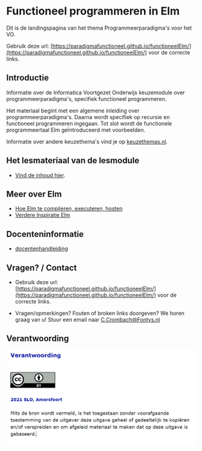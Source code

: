 # Functioneel programmeren in Elm
Dit is de landingspagina van het thema Programmeerparadigma's voor het VO. 

Gebruik deze url: [https://paradigmafunctioneel.github.io/functioneelElm/](https://paradigmafunctioneel.github.io/functioneelElm/) voor de correcte links.   

## Introductie

Informatie over de Informatica Voortgezet Onderwijs keuzemodule over programmeerparadigma's, specifiek functioneel programmeren.

Het materiaal begint met een algemene inleiding over programmeerparadigma's. Daarna wordt specifiek op recursie en functioneel programmeren ingegaan. Tot slot wordt de functionele programmeertaal Elm geïntroduceerd met voorbeelden.

Informatie over andere keuzethema's vind je op
[keuzethemas.nl](https://keuzethemas.nl/).

## Het lesmateriaal van de lesmodule

+ [Vind de inhoud hier](notebooks/Welcome).


## Meer over Elm

+ [Hoe Elm te compileren, executeren, hosten](host/)
+ [Verdere Inspiratie Elm](allsorts)



## Docenteninformatie 

+ [docentenhandleiding](docentinfo/docentenhandleiding)


## Vragen? / Contact

+ Gebruik deze url: [https://paradigmafunctioneel.github.io/functioneelElm/](https://paradigmafunctioneel.github.io/functioneelElm/) voor de correcte links.   

+ Vragen/opmerkingen? Fouten of broken links doorgeven? We horen graag van u! Stuur een email naar 
[C.Crombach@Fontys.nl](mailto:C.Crombach@Fontys.nl)

## Verantwoording
![SLO-verantwoording](img/SLO-verantwoording.png)
